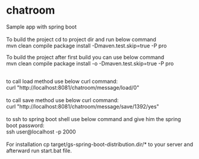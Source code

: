 # chatroom
Sample app with spring boot<br />
<br />
To build the project cd to project dir and run below command<br />
mvn clean compile package install -Dmaven.test.skip=true -P pro<br />

To build the project after first build you can use below command<br />
mvn clean compile package install -o -Dmaven.test.skip=true -P pro<br />

<br />
to call load method use below curl command:<br />
curl "http://localhost:8081/chatroom/message/load/0"<br />
<br />
to call save method use below curl command:<br />
curl "http://localhost:8081/chatroom/message/save/1392/yes"<br />
<br />
to ssh to spring boot shell use below command and give him the spring boot password:<br />
ssh user@localhost -p 2000<br />
<br />
For installation cp target/gs-spring-boot-distribution.dir/* to your server and afterward run start.bat file.